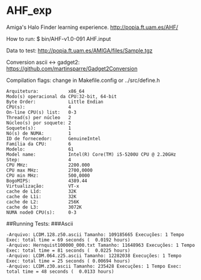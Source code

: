 # AHF_exp
Amiga's Halo Finder learning experience.
http://popia.ft.uam.es/AHF/

How to run: 
$ bin/AHF-v1.0-091 AHF.input 

Data to test: 
http://popia.ft.uam.es/AMIGA/files/Sample.tgz

Conversion ascii <-> gadget2:
https://github.com/martinsparre/Gadget2Conversion

Compilation flags: change in Makefile.config or ../src/define.h

``` <code>
Arquitetura:           x86_64
Modo(s) operacional da CPU:32-bit, 64-bit
Byte Order:            Little Endian
CPU(s):                4
On-line CPU(s) list:   0-3
Thread(s) per núcleo   2
Núcleo(s) por soquete: 2
Soquete(s):            1
Nó(s) de NUMA:         1
ID de fornecedor:      GenuineIntel
Família da CPU:        6
Modelo:                61
Model name:            Intel(R) Core(TM) i5-5200U CPU @ 2.20GHz
Step:                  4
CPU MHz:               2200.000
CPU max MHz:           2700,0000
CPU min MHz:           500,0000
BogoMIPS:              4389.44
Virtualização:         VT-x
cache de L1d:          32K
cache de L1i:          32K
cache de L2:           256K
cache de L3:           3072K
NUMA node0 CPU(s):     0-3
```
##Running Tests:
###Ascii
```
-Arquivo: LCDM.128.z50.ascii Tamanho: 109185665 Execuções: 1 Tempo Exec: total time = 69 seconds (  0.0192 hours)
-Arquivo: Hernquist100000_000.txt Tamanho: 11648963 Execuções: 1 Tempo Exec: total time = 81 seconds (  0.0225 hours)
-Arquivo: LCDM.064.z25.ascii Tamanho: 12282038 Execuções: 1 Tempo Exec: total time = 25 seconds ( 0.00694 hours)
-Arquivo: LCDM.z30.ascii Tamanho: 235428 Execuções: 1 Tempo Exec: total time = 48 seconds (  0.0133 hours)
